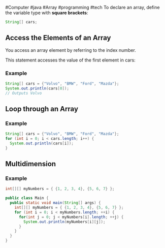 #Computer #java #Array  #programming #tech 
To declare an array, define the variable type with **square brackets**:

```java
String[] cars;
```

## Access the Elements of an Array

You access an array element by referring to the index number.

This statement accesses the value of the first element in cars:

### Example

```java
String[] cars = {"Volvo", "BMW", "Ford", "Mazda"};
System.out.println(cars[0]);
// Outputs Volvo
```

## Loop through an Array

### Example

```java
String[] cars = {"Volvo", "BMW", "Ford", "Mazda"};
for (int i = 0; i < cars.length; i++) {
  System.out.println(cars[i]);
}
```

## Multidimension
### Example

```java
int[][] myNumbers = { {1, 2, 3, 4}, {5, 6, 7} };
```


```java
public class Main {
  public static void main(String[] args) {
    int[][] myNumbers = { {1, 2, 3, 4}, {5, 6, 7} };
    for (int i = 0; i < myNumbers.length; ++i) {
      for(int j = 0; j < myNumbers[i].length; ++j) {
        System.out.println(myNumbers[i][j]);
      }    
    }
  }
}
```